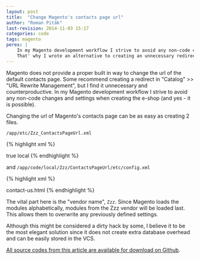 ```yaml
---
layout: post
title:  "Change Magento's contacts page url"
author: "Roman Piták"
last-revision: 2014-11-03 15:17
categories: code
tags: magento
perex: |
    In my Magento development workflow I strive to avoid any non-code changes and settings when creating the e-shop (and yes - it is possible). 
    That' why I wrote an alternative to creating an unnecessary redirect for customizing the contact page url 
---
```


Magento does not provide a proper built in way to change the url of the default
contacts page. Some recommend creating a redirect in "Catalog" >> "URL Rewrite
Management", but I find it unnecessary and counterproductive. In my Magento
development workflow I strive to avoid any non-code changes and settings when 
creating the e-shop (and yes - it is possible). 

Changing the url of Magento's contacts page can be as easy as creating 2 files. 

`/app/etc/Zzz_ContactsPageUrl.xml` 

{% highlight xml %}
<?xml version="1.0" encoding="UTF-8"?>
<config>
    <modules>
        <Zzz_ContactsPageUrl>
            <active>true</active>
            <codePool>local</codePool>
        </Zzz_ContactsPageUrl>
    </modules>
</config>
{% endhighlight %}

and `/app/code/local/Zzz/ContactsPageUrl/etc/config.xml`

{% highlight xml %}
<?xml version="1.0"?>
<config>
    <frontend>
        <routers>
            <contacts>
                <args>
                    <frontName>contact-us.html</frontName>
                </args>
            </contacts>
        </routers>
    </frontend>
</config>
{% endhighlight %}

The vital part here is the "vendor name", `Zzz`. Since Magento loads the 
modules alphabetically, modules from the Zzz vendor will be loaded last. This
allows them to overwrite any previously defined settings. 

Although this might be considered a dirty hack by some, I believe it to be the
most elegant solution since it does not create extra database overhead and can
be easily stored in the VCS. 

[All source codes from this article are available for download on Github](https://github.com/romanpitak/Magento-contacts-page-url).

